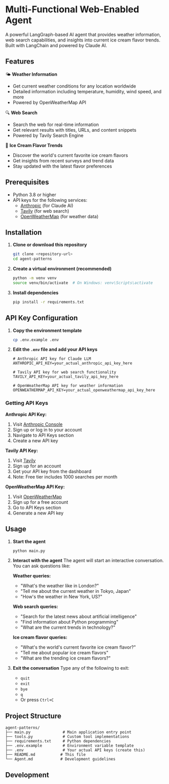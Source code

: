 # Multi-Functional Web-Enabled Agent

A powerful LangGraph-based AI agent that provides weather information, web search capabilities, and insights into current ice cream flavor trends. Built with LangChain and powered by Claude AI.

## Features

🌤️ **Weather Information**
- Get current weather conditions for any location worldwide
- Detailed information including temperature, humidity, wind speed, and more
- Powered by OpenWeatherMap API

🔍 **Web Search**
- Search the web for real-time information
- Get relevant results with titles, URLs, and content snippets
- Powered by Tavily Search Engine

🍦 **Ice Cream Flavor Trends**
- Discover the world's current favorite ice cream flavors
- Get insights from recent surveys and trend data
- Stay updated with the latest flavor preferences

## Prerequisites

- Python 3.8 or higher
- API keys for the following services:
  - [Anthropic](https://console.anthropic.com/) (for Claude AI)
  - [Tavily](https://tavily.com/) (for web search)
  - [OpenWeatherMap](https://openweathermap.org/api) (for weather data)

## Installation

1. **Clone or download this repository**
   ```bash
   git clone <repository-url>
   cd agent-patterns
   ```

2. **Create a virtual environment (recommended)**
   ```bash
   python -m venv venv
   source venv/bin/activate  # On Windows: venv\Scripts\activate
   ```

3. **Install dependencies**
   ```bash
   pip install -r requirements.txt
   ```

## API Key Configuration

1. **Copy the environment template**
   ```bash
   cp .env.example .env
   ```

2. **Edit the `.env` file and add your API keys**
   ```env
   # Anthropic API key for Claude LLM
   ANTHROPIC_API_KEY=your_actual_anthropic_api_key_here
   
   # Tavily API key for web search functionality
   TAVILY_API_KEY=your_actual_tavily_api_key_here
   
   # OpenWeatherMap API key for weather information
   OPENWEATHERMAP_API_KEY=your_actual_openweathermap_api_key_here
   ```

### Getting API Keys

**Anthropic API Key:**
1. Visit [Anthropic Console](https://console.anthropic.com/)
2. Sign up or log in to your account
3. Navigate to API Keys section
4. Create a new API key

**Tavily API Key:**
1. Visit [Tavily](https://tavily.com/)
2. Sign up for an account
3. Get your API key from the dashboard
4. Note: Free tier includes 1000 searches per month

**OpenWeatherMap API Key:**
1. Visit [OpenWeatherMap](https://openweathermap.org/api)
2. Sign up for a free account
3. Go to API Keys section
4. Generate a new API key

## Usage

1. **Start the agent**
   ```bash
   python main.py
   ```

2. **Interact with the agent**
   The agent will start an interactive conversation. You can ask questions like:

   **Weather queries:**
   - "What's the weather like in London?"
   - "Tell me about the current weather in Tokyo, Japan"
   - "How's the weather in New York, US?"

   **Web search queries:**
   - "Search for the latest news about artificial intelligence"
   - "Find information about Python programming"
   - "What are the current trends in technology?"

   **Ice cream flavor queries:**
   - "What's the world's current favorite ice cream flavor?"
   - "Tell me about popular ice cream flavors"
   - "What are the trending ice cream flavors?"

3. **Exit the conversation**
   Type any of the following to exit:
   - `quit`
   - `exit`
   - `bye`
   - `q`
   - Or press `Ctrl+C`

## Project Structure

```
agent-patterns/
├── main.py              # Main application entry point
├── tools.py             # Custom tool implementations
├── requirements.txt     # Python dependencies
├── .env.example         # Environment variable template
├── .env                 # Your actual API keys (create this)
├── README.md           # This file
└── Agent.md            # Development guidelines
```

## Development
